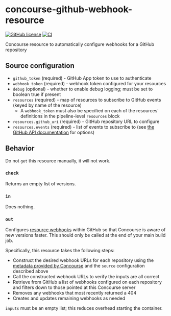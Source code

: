 # concourse-github-webhook-resource
[![GitHub license](https://img.shields.io/github/license/RoboJackets/concourse-github-check-resource)](https://github.com/RoboJackets/concourse-github-check-resource/blob/main/LICENSE) [![CI](https://concourse.robojackets.org/api/v1/teams/information-technology/pipelines/github-webhook/jobs/build-main/badge)](https://concourse.robojackets.org/teams/information-technology/pipelines/github-webhook)

Concourse resource to automatically configure webhooks for a GitHub repository

## Source configuration

- `github_token` (required) - GitHub App token to use to authenticate
- `webhook_token` (required) - webhook token configured for your resources
- `debug` (optional) - whether to enable debug logging; must be set to boolean true if present
- `resources` (required) - map of resources to subscribe to GitHub events (keyed by name of the resource)
  - A `webhook_token` must also be specified on each of the resources' definitions in the pipeline-level `resources` block
- `resources.github_uri` (required) - GitHub repository URL to configure
- `resources.events` (required) - list of events to subscribe to (see [the GitHub API documentation](https://docs.github.com/en/developers/webhooks-and-events/webhook-events-and-payloads) for options)

## Behavior
Do not `get` this resource manually, it will not work.

### `check`
Returns an empty list of versions.

### `in`
Does nothing.

### `out`
Configures [resource webhooks](https://concourse-ci.org/resources.html#schema.resource.webhook_token) within GitHub so that Concourse is aware of new versions faster. This should only be called at the end of your main build job.

Specifically, this resource takes the following steps:
- Construct the desired webhook URLs for each repository using the [metadata provided by Concourse](https://concourse-ci.org/implementing-resource-types.html#resource-metadata) and the `source` configuration described above
- Call the constructed webhook URLs to verify the inputs are all correct
- Retrieve from GitHub a list of webhooks configured on each repository and filters down to those pointed at this Concourse server
- Removes any webhooks that most recently returned a 404
- Creates and updates remaining webhooks as needed

`inputs` must be an empty list; this reduces overhead starting the container.
